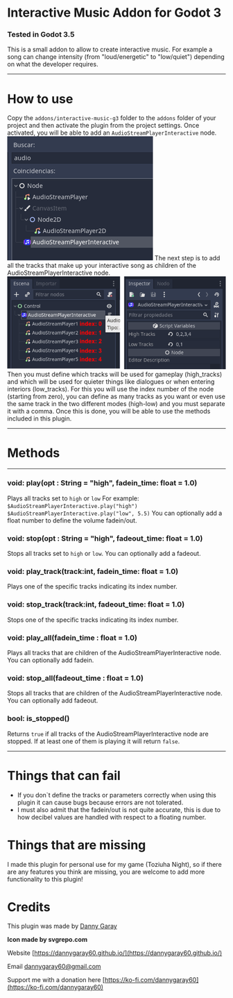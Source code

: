 # Interactive Music Addon for Godot 3
### Tested in Godot 3.5
This is a small addon to allow to create interactive music. For example a song can change intensity (from "loud/energetic" to "low/quiet") depending on what the developer requires.

***

# How to use
Copy the `addons/interactive-music-g3` folder to the `addons` folder of your project and then activate the plugin from the project settings.
Once activated, you will be able to add an `AudioStreamPlayerInteractive` node.
![](https://raw.githubusercontent.com/dannygaray60/interactive-music-g3/main/static/add_node.png)
The next step is to add all the tracks that make up your interactive song as children of the AudioStreamPlayerInteractive node.
![](https://raw.githubusercontent.com/dannygaray60/interactive-music-g3/main/static/add_and_set_tracks.png)
Then you must define which tracks will be used for gameplay (high_tracks) and which will be used for quieter things like dialogues or when entering interiors (low_tracks). For this you will use the index number of the node (starting from zero), you can define as many tracks as you want or even use the same track in the two different modes (high-low) and you must separate it with a comma.
Once this is done, you will be able to use the methods included in this plugin.

***

# Methods
---
### void: play(opt : String = "high", fadein_time: float = 1.0)
Plays all tracks set to `high` or `low` For example:
`$AudioStreamPlayerInteractive.play("high")`
`$AudioStreamPlayerInteractive.play("low", 5.5)`
You can optionally add a float number to define the volume fadein/out.
### void: stop(opt : String = "high", fadeout_time: float = 1.0)
Stops all tracks set to `high` or `low`. You can optionally add a fadeout.
### void: play_track(track:int, fadein_time: float = 1.0)
Plays one of the specific tracks indicating its index number.
### void: stop_track(track:int, fadeout_time: float = 1.0)
Stops one of the specific tracks indicating its index number.
### void: play_all(fadein_time : float = 1.0)
Plays all tracks that are children of the AudioStreamPlayerInteractive node. You can optionally add fadein.
### void: stop_all(fadeout_time : float = 1.0)
Stops all tracks that are children of the AudioStreamPlayerInteractive node. You can optionally add fadeout.
### bool: is_stopped()
Returns `true` if all tracks of the AudioStreamPlayerInteractive node are stopped. If at least one of them is playing it will return `false`.

***

# Things that can fail
- If you don`t define the tracks or parameters correctly when using this plugin it can cause bugs because errors are not tolerated.
- I must also admit that the fadein/out is not quite accurate, this is due to how decibel values are handled with respect to a floating number.

# Things that are missing
I made this plugin for personal use for my game (Toziuha Night), so if there are any features you think are missing, you are welcome to add more functionality to this plugin!

# Credits

This plugin was made by [Danny Garay](https://twitter.com/dannygaray60)

**Icon made by svgrepo.com**

Website
[https://dannygaray60.github.io/](https://dannygaray60.github.io/)

Email
[dannygaray60@gmail.com](mailto:dannygaray60@gmail.com)

Support me with a donation here
[https://ko-fi.com/dannygaray60](https://ko-fi.com/dannygaray60)